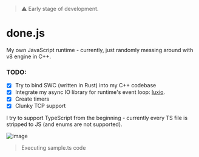 > ⚠️ Early stage of development.

# done.js

My own JavaScript runtime - currently, just randomly messing around with v8 engine in C++.

### TODO:

- [x] Try to bind SWC (written in Rust) into my C++ codebase
- [x] Integrate my async IO library for runtime's event loop: [luxio](https://github.com/michaldziuba03/luxio).
- [x] Create timers
- [x] Clunky TCP support 

I try to support TypeScript from the beginning - currently every TS file is stripped to JS (and enums are not supported).

![image](https://github.com/user-attachments/assets/c1e97b8e-997b-4794-acbd-76f22924910f)

> Executing sample.ts code
